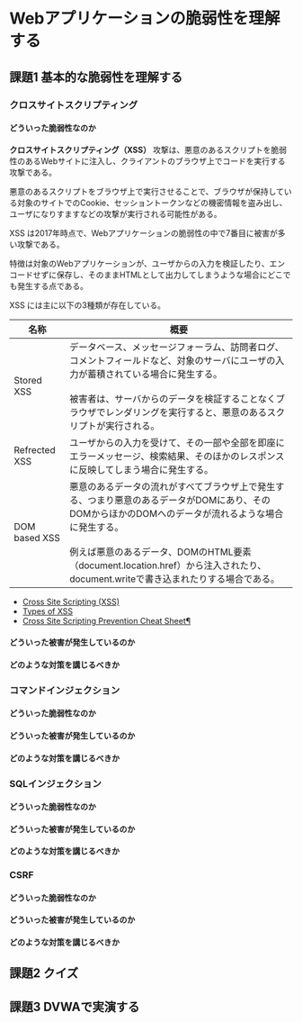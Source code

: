# Webアプリケーションの脆弱性を理解する

<!-- START doctoc -->
<!-- END doctoc -->

## 課題1 基本的な脆弱性を理解する

### クロスサイトスクリプティング

#### どういった脆弱性なのか

**クロスサイトスクリプティング（XSS）** 攻撃は、悪意のあるスクリプトを脆弱性のあるWebサイトに注入し、クライアントのブラウザ上でコードを実行する攻撃である。

悪意のあるスクリプトをブラウザ上で実行させることで、ブラウザが保持している対象のサイトでのCookie、セッショントークンなどの機密情報を盗み出し、ユーザになりすますなどの攻撃が実行される可能性がある。

XSS は2017年時点で、Webアプリケーションの脆弱性の中で7番目に被害が多い攻撃である。

特徴は対象のWebアプリケーションが、ユーザからの入力を検証したり、エンコードせずに保存し、そのままHTMLとして出力してしまうような場合にどこでも発生する点である。

XSS には主に以下の3種類が存在している。

| 名称          | 概要                                                                                                                                                                                                                                                                                       | 
| ------------- | ------------------------------------------------------------------------------------------------------------------------------------------------------------------------------------------------------------------------------------------------------------------------------------------ | 
| Stored XSS    | データベース、メッセージフォーラム、訪問者ログ、コメントフィールドなど、対象のサーバにユーザの入力が蓄積されている場合に発生する。<br><br>被害者は、サーバからのデータを検証することなくブラウザでレンダリングを実行すると、悪意のあるスクリプトが実行される。                             | 
| Refrected XSS | ユーザからの入力を受けて、その一部や全部を即座にエラーメッセージ、検索結果、そのほかのレスポンスに反映してしまう場合に発生する。                                                                                                                                                           | 
| DOM based XSS | 悪意のあるデータの流れがすべてブラウザ上で発生する、つまり悪意のあるデータがDOMにあり、そのDOMからほかのDOMへのデータが流れるような場合に発生する。<br><br>例えば悪意のあるデータ、DOMのHTML要素（document.location.href）から注入されたり、document.writeで書き込まれたりする場合である。 | 

- [Cross Site Scripting (XSS)](https://owasp.org/www-community/attacks/xss/)
- [Types of XSS](https://owasp.org/www-community/Types_of_Cross-Site_Scripting)
- [Cross Site Scripting Prevention Cheat Sheet¶](https://cheatsheetseries.owasp.org/cheatsheets/Cross_Site_Scripting_Prevention_Cheat_Sheet.html)

#### どういった被害が発生しているのか


#### どのような対策を講じるべきか


### コマンドインジェクション

#### どういった脆弱性なのか

#### どういった被害が発生しているのか

#### どのような対策を講じるべきか

### SQLインジェクション


#### どういった脆弱性なのか

#### どういった被害が発生しているのか

#### どのような対策を講じるべきか

### CSRF


#### どういった脆弱性なのか

#### どういった被害が発生しているのか

#### どのような対策を講じるべきか

## 課題2 クイズ



## 課題3 DVWAで実演する